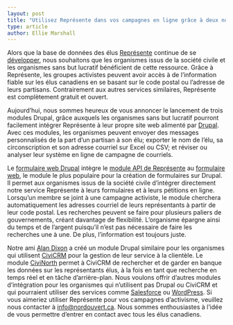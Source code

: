 ```yaml
---
layout: post
title: "Utilisez Représente dans vos campagnes en ligne grâce à deux nouveaux modules Drupal"
type: article
author: Ellie Marshall
---
```

Alors que la base de données des élus [Représente](https://represent.opennorth.ca/) continue de se [développer](https://represent.opennorth.ca/data/), nous souhaitons que les organismes issus de la société civile et les organismes sans but lucratif bénéficient de cette ressource. Grâce à Représente, les groupes activistes peuvent avoir accès à de l’information fiable sur les élus canadiens en se basant sur le code postal ou l’adresse de leurs partisans. Contrairement aux autres services similaires, Représente est complètement gratuit et ouvert.

Aujourd’hui, nous sommes heureux de vous annoncer le lancement de trois modules Drupal, grâce auxquels les organismes sans but lucratif pourront facilement intégrer Représente à leur propre site web alimenté par [Drupal](http://www.drupal.org). Avec ces modules, les organismes peuvent envoyer des messages personnalisés de la part d’un partisan à son élu; exporter le nom de l’élu, sa circonscription et son adresse courriel sur Excel ou CSV; et réviser ou analyser leur système en ligne de campagne de courriels.

Le [formulaire web Drupal](http://drupal.org/project/webform_represent) intègre le [module API de Représente](http://drupal.org/project/represent) au [formulaire web](http://drupal.org/project/webform), le module le plus populaire pour la création de formulaires sur Drupal. Il permet aux organismes issus de la société civile d’intégrer directement notre service Représente à leurs formulaires et à leurs pétitions en ligne. Lorsqu’un membre se joint à une campagne activiste, le module cherchera automatiquement les adresses courriel de leurs représentants à partir de leur code postal. Les recherches peuvent se faire pour plusieurs paliers de gouvernements, créant davantage de flexibilité. L’organisme épargne ainsi du temps et de l’argent puisqu’il n’est pas nécessaire de faire les recherches une à une. De plus, l’information est toujours juste.


Notre ami [Alan Dixon](http://consulting.civicrm.ca/) a créé un module Drupal similaire pour les organismes qui utilisent [CiviCRM](http://www.civicrm.org) pour la gestion de leur service à la clientèle. Le module [CiviNorth](http://drupal.org/project/civinorth) permet à CiviCRM de rechercher et de garder en banque les données sur les représentants élus, à la fois en tant que recherche en temps réel et en tâche d’arrière-plan. Nous voulons offrir d’autres modules d’intégration pour les organismes qui n’utilisent pas Drupal ou CiviCRM et qui pourraient utiliser des services comme [Salesforce](http://www.salesforce.com) ou [WordPress](http://wordpress.org/). Si vous aimeriez utiliser Représente pour vos campagnes d’activisme, veuillez nous contacter à info@nordouvert.ca. Nous sommes enthousiastes à l’idée de vous permettre d’entrer en contact avec tous les élus canadiens.
